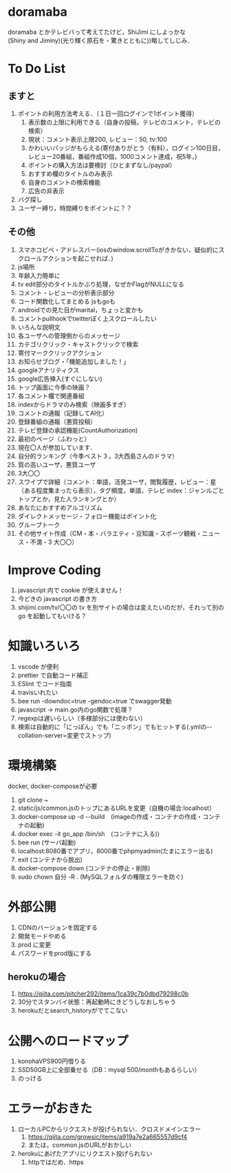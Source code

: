 # doramaba

doramaba とかテレビバって考えてたけど，ShiJimi にしよっかな  
(Shiny and Jiminy)(光り輝く原石を・驚きとともに))略してしじみ．

# To Do List
## ますと
1. ポイントの利用方法考える．（１日一回ログインで1ポイント獲得）
    1. 表示数の上限に利用できる（自身の投稿，テレビのコメント，テレビの検索）
    1. 現状：コメント表示上限200, レビュー：50, tv:100
    1. かわいいバッジがもらえる(寄付ありがとう（有料），ログイン100日目，レビュー20番組，番組作成10個，1000コメント達成，祝5年，)
    1. ポイントの購入方法は要検討（ひとまずなし/paypal）
    1. おすすめ欄のタイトルのみ表示
    1. 自身のコメントの検索機能
    1. 広告の非表示
1. バグ探し
1. ユーザー縛り，時間縛りをポイントに？？

## その他
1. スマホコピペ・アドレスバー(iosのwindow.scrollToがきかない，疑似的にスクロールアクションを起こせれば．)
1. js場所
1. 年齢入力簡単に
1. tv edit部分のタイトルかぶり処理，なぜかFlagがNULLになる
1. コメント・レビューの分析表示部分
1. コード関数化してまとめる jsもgoも
1. androidでの見た目がmarital，ちょっと変かも
1. コメントpullhookでtwitterぽく上スクロールしたい
1. いろんな説明文
1. 各ユーザへの管理側からのメッセージ
1. カテゴリクリック・キャストクリックで検索
1. 寄付マーククリックアクション
1. お知らせブログ・「機能追加しました！」
1. googleアナリティクス
1. google広告挿入(すぐにしない)
1. トップ画面に今季の映画？
1. 各コメント欄で関連番組
1. indexからドラマのみ検索（映画多すぎ）
1. コメントの通報（記録してAI化）
1. 登録番組の通報（悪質投稿）
1. テレビ登録の承認機能(CountAuthorization)
1. 最初のページ（ふわっと）
1. 現在〇人が参加しています．
1. 自分的ランキング（今季ベスト３，3大西島さんのドラマ）
1. 質の高いユーザ，悪質ユーザ
1. 3大〇〇
1. スワイプで詳細（コメント：単語，活発ユーザ，閲覧履歴，レビュー：星（ある程度集まったら表示），タグ頻度，単語，テレビ index：ジャンルごとトップとか，見た人ランキングとか）
1. あなたにおすすめアルゴリズム
1. ダイレクトメッセージ・フォロー機能はポイント化
1. グループトーク
1. その他サイト作成（CM・本・バラエティ・豆知識・スポーツ観戦・ニュース・不満・3 大〇〇）

# Improve Coding
1. javascript 内で cookie が使えません！
1. 今どきの javascript の書き方
1. shijimi.com/tv/〇〇の tv を別サイトの場合は変えたいのだが，それって別の go を起動してもいける？

# 知識いろいろ
1. vscode が便利
1. prettier で自動コード補正
1. ESlint でコード指南
1. travisいれたい
1. bee run -downdoc=true -gendoc=true でswagger発動
1. javascript → main.go内のgo関数で処理？
1. regexpは遅いらしい（多様部分には使わない）
1. 検索は自動的に「にっぽん」でも「ニッポン」でもヒットする(.ymlの--collation-server=変更でストップ)

# 環境構築
docker, docker-composeが必要
1. git clone ~
1. static/js/common.jsのトップにあるURLを変更（自機の場合:localhost）
1. docker-compose up -d --build　(imageの作成・コンテナの作成・コンテナの起動)
1. docker exec -it go_app /bin/sh　(コンテナに入る))
1. bee run (サーバ起動)
1. localhost:8080番でアプリ，8000番でphpmyadmin(たまにエラー出る)
1. exit (コンテナから脱出)
1. docker-compose down (コンテナの停止・削除)
1. sudo chown 自分 -R . (MySQLフォルダの権限エラーを防ぐ)

# 外部公開
1. CDNのバージョンを固定する
1. 開発モードやめる
1. prod に変更
1. パスワードをprod版にする

## herokuの場合
1. https://qiita.com/pitcher292/items/1ca39c7b0dbd79298c0b
1. 30分でスタンバイ状態：再起動時にきどうしなおしちゃう
1. herokuだとsearch_historyがでてこない

# 公開へのロードマップ
1. konohaVPS900円借りる
1. SSD50GB上に全部乗せる（DB：mysql 500/monthもあるらしい）
1. のっける

# エラーがおきた
1. ローカルPCからリクエストが投げられない．クロスドメインエラー
    1. https://qiita.com/growsic/items/a919a7e2a665557d9cf4
    1. または，common.jsのURLがおかしい
1. herokuにあげたアプリにリクエスト投げられない
    1. httpではだめ．https

